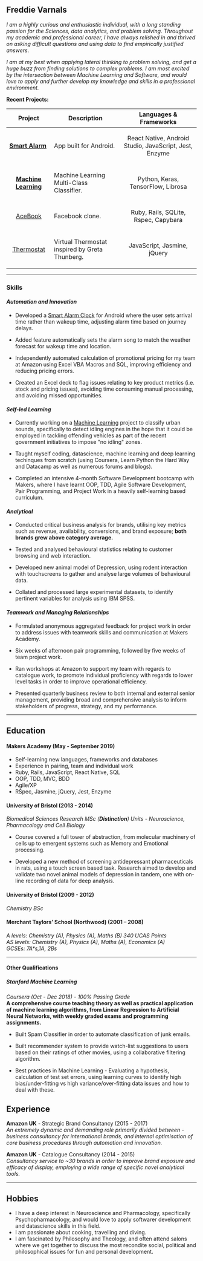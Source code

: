 ## Freddie Varnals

*I am a highly curious and enthusiastic individual, with a long standing passion for the Sciences, data analytics, and problem solving. Throughout my academic and professional career, I have always relished in and thrived on asking difficult questions and using data to find empirically justified answers.* 

*I am at my best when applying lateral thinking to problem solving, and get a huge buzz from finding solutions to complex problems. I am most excited by the intersection between Machine Learning and Software, and would love to apply and further develop my knowledge and skills in a professional environment.*

**<p>Recent Projects:</p>**

| Project  | Description  | Languages & Frameworks  |
|---|---|---|
| <p>[**Smart Alarm**](https://github.com/fvarnals/strawberry-alarm-clock)</p> | <p align="left">App built for Android.</p> | <p align="center">React Native, Android Studio, JavaScript, Jest, Enzyme</p>  |
| <p align="center">[**Machine Learning**](https://github.com/fvarnals/Idling-Engines-Audio-Recognition)</p> | <p align="left">Machine Learning Multi-Class Classifier.</p> | <p align="center">Python, Keras, TensorFlow, Librosa </p>
| <p align="center">[AceBook](https://github.com/fvarnals/acebook-Stay_on_Track)</p> | <p align="left">Facebook clone.</p> | <p align="center">Ruby, Rails, SQLite, Rspec, Capybara</p>
| <p align="center">[Thermostat](https://github.com/fvarnals/Thermostat)</p> | <p align="left">Virtual Thermostat inspired by Greta Thunberg.</p> | <p align="center">JavaScript, Jasmine, jQuery</p>
-----------------

### Skills

#### *Automation and Innovation*
- Developed a <a href="https://github.com/fvarnals/strawberry-alarm-clock" target="blank">Smart Alarm Clock</a> for Android where the user sets arrival time rather than wakeup time, adjusting alarm time based on journey delays.

- Added feature automatically sets the alarm song to match the weather forecast for wakeup time and location.

- Independently automated calculation of promotional pricing for my team at Amazon using Excel VBA Macros and SQL, improving efficiency and reducing pricing errors. 

- Created an Excel deck to flag issues relating to key product metrics (i.e. stock and pricing issues), avoiding time consuming manual processing, and avoiding missed opportunities.

#### *Self-led Learning*

- Currently working on a <a href="https://github.com/fvarnals/Idling-Engines-Audio-Recognition" target="blank">Machine Learning</a> project to classify urban sounds, specifically to detect idling engines in the hope that it could be employed in tackling offending vehicles as part of the recent government initiatives to impose "no idling" zones.

- Taught myself coding, datascience, machine learning and deep learning techinques from scratch (using Coursera, Learn Python the Hard Way and Datacamp as well as numerous forums and blogs).

- Completed an intensive 4-month Software Development bootcamp with Makers, where I have learnt OOP, TDD, Agile Software Development, Pair Programming, and Project Work in a heavily self-learning based curriculum.

#### *Analytical*

-  Conducted critical business analysis for brands, utilising key metrics such as revenue, availability, conversions, and brand exposure; **both brands grew above category average.** 

- Tested and analysed behavioural statistics relating to customer browsing and web interaction.

- Developed new animal model of Depression, using rodent interaction with touchscreens to gather and analyse large volumes of behavioural data.

- Collated and processed large experimental datasets, to identify pertinent variables for analysis using IBM SPSS.



#### *Teamwork and Managing Relationships*
- Formulated anonymous aggregated feedback for project work in order to address issues with teamwork skills and communication at Makers Academy.

- Six weeks of afternoon pair programming, followed by five weeks of team project work.

- Ran workshops at Amazon to support my team with regards to catalogue work, to promote individual proficiency with regards to lower level tasks in order to improve operational efficiency. 

- Presented quarterly business review to both internal and external senior management, providing broad and comprehensive analysis to inform stakeholders of progress, strategy, and my performance.
-----------------------------------------------------
## Education

#### Makers Academy (May - September 2019)

- Self-learning new languages, frameworks and databases
- Experience in pairing, team and individual work
- Ruby, Rails, JavaScript, React Native, SQL
- OOP, TDD, MVC, BDD
- Agile/XP
- RSpec, Jasmine, jQuery, Jest, Enzyme

#### University of Bristol (2013 - 2014)
*Biomedical Sciences Research MSc (**Distinction**)*
*Units - Neuroscience, Pharmacology and Cell Biology*

- Course covered a full tower of abstraction, from molecular machinery of cells up to emergent systems such as Memory and Emotional processing.

- Developed a new method of screening antidepressant pharmaceuticals in rats, using a touch screen based task. Research aimed to develop and validate two novel animal models of depression in tandem, one with on-line recording of data for deep analysis.

#### University of Bristol (2009 - 2012)
*Chemistry BSc*

#### Merchant Taylors’ School (Northwood) (2001 – 2008)
*A levels: Chemistry (A), Physics (A), Maths (B) 340 UCAS Points*<br>
*AS levels: Chemistry (A), Physics (A), Maths (A), Economics (A)*<br>
*GCSEs: 7A\*s,1A, 2Bs*

----------------------------------------------------------------
#### Other Qualifications

##### Stanford Machine Learning 
*Coursera (Oct - Dec 2018) - 100% Passing Grade*<br>
**A comprehensive course teaching theory as well as practical application of machine learning algorithms, from
Linear Regression to Artificial Neural Networks, with weekly graded exams and programming assignments.**

- Built Spam Classifier in order to automate classification of junk emails.

- Built recommender system to provide watch-list suggestions to users based on their ratings of other movies, using a
collaborative filtering algorithm.

- Best practices in Machine Learning - Evaluating a hypothesis, calculation of test set errors, using learning curves to
identify high bias/under-fitting vs high variance/over-fitting data issues and how to deal with these.

## Experience

**Amazon UK** - Strategic Brand Consultancy (2015 - 2017)    
*An extremely dynamic and demanding role primarily divided between - business consultancy for international 
brands, and internal optimisation of core business procedures through automation and innovation.*


**Amazon UK** - Catalogue Consultancy  (2014 - 2015)   
*Consultancy service to ~30 brands in order to improve brand exposure and efficacy of display, employing a wide
range of specific novel analytical tools.*

-----------------------

## Hobbies
- I have a deep interest in Neuroscience and Pharmacology, specifically Psychopharmacology, and would love to apply softwarer development and datascience skills in this field.
- I am passionate about cooking, travelling and diving. 
- I am fascinated by Philosophy and Theology, and often attend salons where we get together to discuss the most recondite social, political and philosophical issues for fun and personal development.

